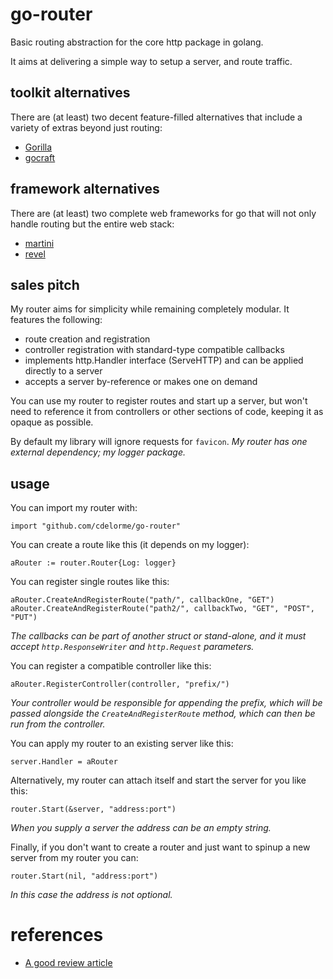 
# go-router

Basic routing abstraction for the core http package in golang.

It aims at delivering a simple way to setup a server, and route traffic.


## toolkit alternatives

There are (at least) two decent feature-filled alternatives that include a variety of extras beyond just routing:

- [Gorilla](http://www.gorillatoolkit.org/)
- [gocraft](https://github.com/gocraft/web)


## framework alternatives

There are (at least) two complete web frameworks for go that will not only handle routing but the entire web stack:

- [martini](http://martini.codegangsta.io/)
- [revel](http://revel.github.io/)


## sales pitch

My router aims for simplicity while remaining completely modular.  It features the following:

- route creation and registration
- controller registration with standard-type compatible callbacks
- implements http.Handler interface (ServeHTTP) and can be applied directly to a server
- accepts a server by-reference or makes one on demand

You can use my router to register routes and start up a server, but won't need to reference it from controllers or other sections of code, keeping it as opaque as possible.

By default my library will ignore requests for `favicon`.  _My router has one external dependency; my logger package._


## usage

You can import my router with:

    import "github.com/cdelorme/go-router"

You can create a route like this (it depends on my logger):

    aRouter := router.Router{Log: logger}

You can register single routes like this:

    aRouter.CreateAndRegisterRoute("path/", callbackOne, "GET")
    aRouter.CreateAndRegisterRoute("path2/", callbackTwo, "GET", "POST", "PUT")

_The callbacks can be part of another struct or stand-alone, and it must accept `http.ResponseWriter` and `http.Request` parameters._

You can register a compatible controller like this:

    aRouter.RegisterController(controller, "prefix/")

_Your controller would be responsible for appending the prefix, which will be passed alongside the `CreateAndRegisterRoute` method, which can then be run from the controller._

You can apply my router to an existing server like this:

    server.Handler = aRouter

Alternatively, my router can attach itself and start the server for you like this:

    router.Start(&server, "address:port")

_When you supply a server the address can be an empty string._

Finally, if you don't want to create a router and just want to spinup a new server from my router you can:

    router.Start(nil, "address:port")

_In this case the address is not optional._


# references

- [A good review article](http://corner.squareup.com/2014/05/evaluating-go-frameworks.html)
